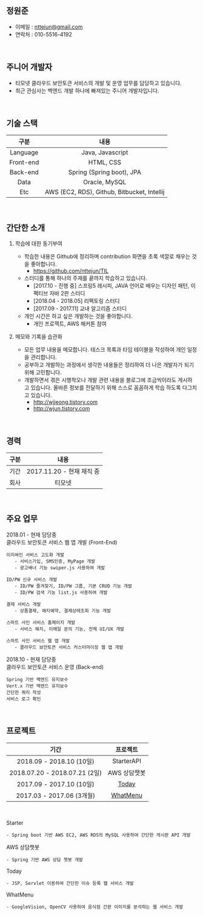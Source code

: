 
## 정원준
- 이메일 : nttejun@gmail.com
- 연락처 : 010-5516-4192

<br>

## 주니어 개발자
- 티모넷 클라우드 보안토큰 서비스의 개발 및 운영 업무를 담당하고 있습니다.
- 최근 관심사는 백엔드 개발 하나에 빠져있는 주니어 개발자입니다.

<br>

## 기술 스택
 
| 구분 | 내용 |
| :----: | :----: |
| Language | Java, Javascript |
| Front-end | HTML, CSS |
| Back-end | Spring (Spring boot), JPA |
| Data | Oracle, MySQL |
| Etc | AWS (EC2, RDS), Github, Bitbucket, Intellij |

<br>

## 간단한 소개
1. 학습에 대한 동기부여
    - 학습한 내용은 Github에 정리하며 contribution 화면을 초록 색깔로 채우는 것을 좋아합니다.
        - https://github.com/nttejun/TIL
    - 스터디를 통해 하나의 주제를 끝까지 학습하고 있습니다. 
        - [2017.10 - 진행 중] 스프링5 레시피, JAVA 언어로 배우는 디자인 패턴, 이펙티브 자바 2판 스터디
        - [2018.04 - 2018.05] 리펙토링 스터디
        - [2017.09 - 2017.11] 교내 알고리즘 스터디
    - 개인 시간은 하고 싶은 개발하는 것을 좋아합니다.
        - 개인 프로젝트, AWS 해커톤 참여
        
2. 메모와 기록을 습관화
    - 모든 업무 내용을 메모합니다. 테스크 목록과 타임 테이블을 작성하여 개인 일정을 관리합니다.
    - 공부하고 개발하는 과정에서 생각한 내용들은 정리하여 더 나은 개발자가 되기 위해 고민합니다.
    - 개발하면서 겪은 시행착오나 개발 관련 내용을 블로그에 조금씩이라도 게시하고 있습니다. 올바른 정보를 전달하기 위해 스스로 꼼꼼하게 학습 하도록 다그치고 있습니다.
        - http://wjjeong.tistory.com
        - http://wjun.tistory.com

<br>    

## 경력

| 구분 | 내용 |
| :----: | :----: |
| 기간 | 2017.11.20 - 현재 재직 중 |
| 회사 | 티모넷 |

<br>

## 주요 업무

2018.01 - 현재 담당중 <br>
클라우드 보안토큰 서비스 웹 앱 개발 (Front-End)

    이지싸인 서비스 고도화 개발
       - 서비스가입, SMS인증, MyPage 개발
       - 광고배너 기능 swiper.js 사용하여 개발

    ID/PW 신규 서비스 개발
       - ID/PW 즐겨찾기, ID/PW 그룹, 기본 CRUD 기능 개발
       - ID/PW 검색 기능 list.js 사용하여 개발

    결제 서비스 개발
       - 상품결제, 해지예약, 결제상태조회 기능 개발

    스마트 사인 서비스 홈페이지 개발
       - 서비스 해지, 이메일 문의 기능, 전체 UI/UX 개발

    스마트 사인 서비스 웹 앱 개발
       - 클라우드 보안토큰 서비스 커스터마이징 웹 앱 개발

2018.10 - 현재 담당중 <br>
클라우드 보안토큰 서비스 운영 (Back-end)

    Spring 기반 백엔드 유지보수
    Vert.x 기반 백엔드 유지보수
    간단한 쿼리 작성
    서비스 로그 확인

<br>

## 프로젝트

| 기간 | 프로젝트 |
| :----: | :----: |
| 2018.09 - 2018.10 (10일) | StarterAPI | 
| 2018.07.20 - 2018.07.21 (2일) | AWS 상담챗봇 |
| 2017.09 - 2017.10 (10일) | [Today](https://youtu.be/w9TuLOraEW0) |
| 2017.03 - 2017.06 (3개월) | [WhatMenu](https://youtu.be/eAeVGDenO10) |

<br>

Starter

    - Spring boot 기반 AWS EC2, AWS RDS의 MySQL 사용하여 간단한 게시판 API 개발

AWS 상담챗봇

    - Spring 기반 AWS 상담 챗봇 개발

Today

    - JSP, Servlet 이용하여 간단한 이슈 등록 웹 서비스 개발

WhatMenu

    - GoogleVision, OpenCV 사용하여 음식점 간판 이미지를 분석하는 웹 서비스 개발





